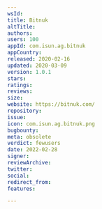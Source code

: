 ```yaml
---
wsId: 
title: Bitnuk
altTitle: 
authors: 
users: 100
appId: com.isun.ag.bitnuk
appCountry: 
released: 2020-02-16
updated: 2020-03-09
version: 1.0.1
stars: 
ratings: 
reviews: 
size: 
website: https://bitnuk.com/
repository: 
issue: 
icon: com.isun.ag.bitnuk.png
bugbounty: 
meta: obsolete
verdict: fewusers
date: 2022-02-28
signer: 
reviewArchive: 
twitter: 
social: 
redirect_from: 
features: 

---
```


